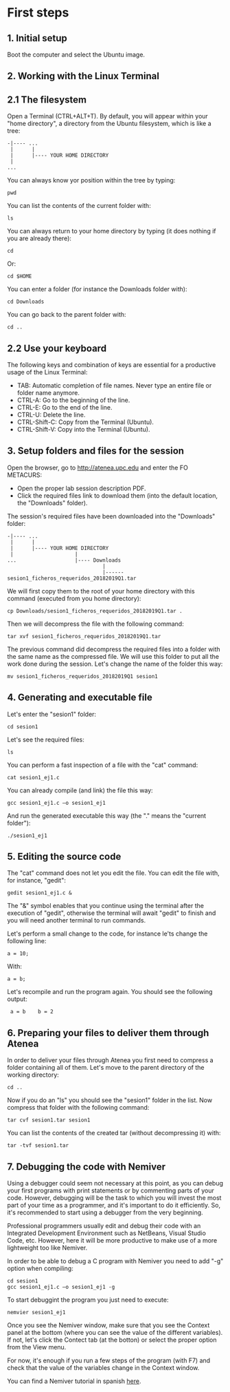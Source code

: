 # First steps

## 1. Initial setup 

Boot the computer and select the Ubuntu image.

## 2. Working with the Linux Terminal

## 2.1 The filesystem

Open a Terminal (CTRL+ALT+T). By default, you will appear within your "home directory", a directory from the Ubuntu filesystem, which is like a tree:

	-|---- ... 
	 |      |
	 |      |---- YOUR HOME DIRECTORY  
	 | 
	...    

You can always know yor position within the tree by typing:

	pwd

You can list the contents of the current folder with:

	ls

You can always return to your home directory by typing (it does nothing if you are already there):

	cd

Or:

	cd $HOME

You can enter a folder (for instance the Downloads folder with):

	cd Downloads

You can go back to the parent folder with:

	cd ..

## 2.2 Use your keyboard

The following keys and combination of keys are essential for a productive usage of the Linux Terminal:

- TAB: Automatic completion of file names. Never type an entire file or folder name anymore.
- CTRL-A: Go to the beginning of the line.
- CTRL-E: Go to the end of the line.
- CTRL-U: Delete the line.
- CTRL-Shift-C: Copy from the Terminal (Ubuntu).
- CTRL-Shift-V: Copy into the Terminal (Ubuntu). 

## 3. Setup folders and files for the session

Open the browser, go to http://atenea.upc.edu and enter the FO METACURS:
- Open the proper lab session description PDF.
- Click the required files link to download them (into the default location, the "Downloads" folder).

The session's required files have been downloaded into the "Downloads" folder:

	-|---- ... 
	 |      |
	 |      |---- YOUR HOME DIRECTORY  
	 |                    |
	...                   |---- Downloads 
	                               |
	                               |------ sesion1_ficheros_requeridos_20182019Q1.tar

We will first copy them to the root of your home directory with this command (executed from you home directory):

	cp Downloads/sesion1_ficheros_requeridos_20182019Q1.tar .

Then we will decompress the file with the following command:

	tar xvf sesion1_ficheros_requeridos_20182019Q1.tar

The previous command did decompress the required files into a folder with the same name as the compressed file. We will use this folder to put all the work done during the session. Let's change the name of the folder this way:

	mv sesion1_ficheros_requeridos_20182019Q1 sesion1

## 4. Generating and executable file

Let's enter the "sesion1" folder:

	cd sesion1

Let's see the required files:

	ls

You can perform a fast inspection of a file with the "cat" command:

	cat sesion1_ej1.c

You can already compile (and link) the file this way:

	gcc sesion1_ej1.c –o sesion1_ej1

And run the generated executable this way (the "." means the "current folder"):

	./sesion1_ej1

## 5. Editing the source code

The "cat" command does not let you edit the file. You can edit the file with, for instance, "gedit":

	gedit sesion1_ej1.c &

The "&" symbol enables that you continue using the terminal after the execution of "gedit", otherwise the terminal will await "gedit" to finish and you will need another terminal to run commands.

Let's perform a small change to the code, for instance le'ts change the following line:

	a = 10;

With:

	a = b;

Let's recompile and run the program again. You should see the following output:

	 a = b    b = 2

## 6. Preparing your files to deliver them through Atenea

In order to deliver your files through Atenea you first need to compress a folder containing all of them. Let's move to the parent directory of the working directory:

	cd ..

Now if you do an "ls" you should see the "sesion1" folder in the list. Now compress that folder with the following command:

	tar cvf sesion1.tar sesion1 

You can list the contents of the created tar (without decompressing it) with:

	tar -tvf sesion1.tar

## 7. Debugging the code with Nemiver

Using a debugger could seem not necessary at this point, as you can debug your first programs with print statements or by commenting parts of your code. However, debugging will be the task to which you will invest the most part of your time as a programmer, and it's important to do it efficiently. So, it's recommended to start using a debugger from the very beginning. 

Professional programmers usually edit and debug their code with an Integrated Development Environment such as NetBeans, Visual Studio Code, etc. However, here it will be more productive to make use of a more lightweight too like Nemiver. 

In order to be able to debug a C program with Nemiver you need to add "-g" option when compiling:

	cd sesion1
	gcc sesion1_ej1.c –o sesion1_ej1 -g

To start debuggint the program you just need to execute:

	nemvier sesion1_ej1

Once you see the Nemiver window, make sure that you see the Context panel at the bottom (where you can see the value of the different variables). If not, let's click the Contect tab (at the botton) or select the proper option from the View menu. 

For now, it's enough if you run a few steps of the program (with F7) and check that the value of the variables change in the Context window. 

You can find a Nemiver tutorial in spanish [here](https://atenea.upc.edu/pluginfile.php/2931681/mod_resource/content/8/Nemiver.pdf).








